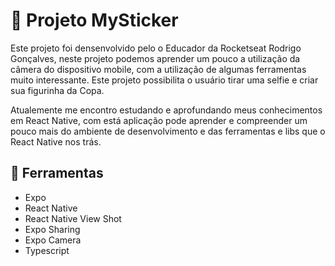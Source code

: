 # 🚀 Projeto MySticker

  <p>
    Este projeto foi densenvolvido pelo o Educador da Rocketseat Rodrigo Gonçalves, neste projeto podemos aprender um pouco a utilização da câmera do dispositivo mobile, com a utilização de algumas ferramentas muito interessante. Este projeto possibilita o usuário tirar uma selfie e criar sua figurinha da Copa.
  </p>

  <p>
    Atualemente me encontro estudando e aprofundando meus conhecimentos em React Native, com está aplicação pode aprender e compreender um pouco mais do ambiente de desenvolvimento e das ferramentas e libs que o React Native nos trás.
  </p>

## 🔧 Ferramentas
  
  <ul>
    <li>Expo</li>
    <li>React Native</li>
    <li>React Native View Shot</li>
    <li>Expo Sharing</li>
    <li>Expo Camera</li>
    <li>Typescript</li>
  </ul>
